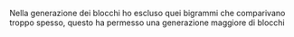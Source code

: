 Nella generazione dei blocchi ho escluso quei bigrammi che comparivano troppo spesso, questo ha permesso una generazione maggiore di blocchi